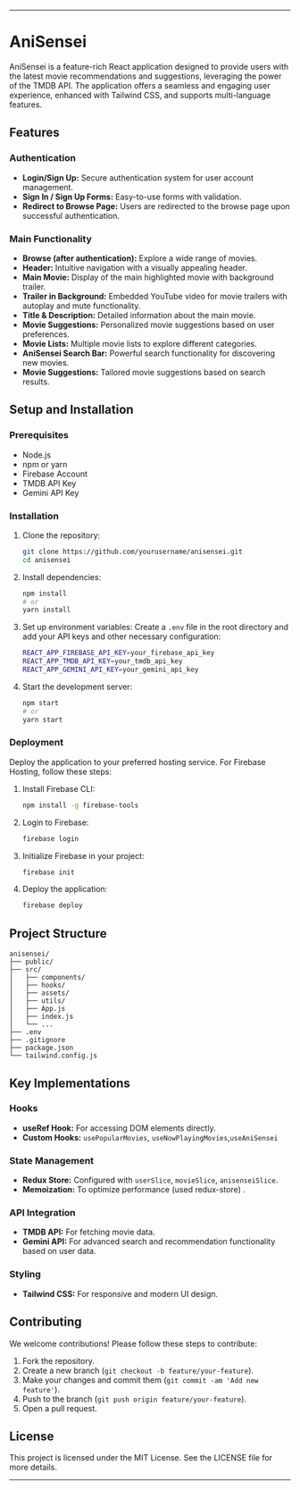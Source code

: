 
---

# AniSensei

AniSensei is a feature-rich React application designed to provide users with the latest movie recommendations and suggestions, leveraging the power of the TMDB API. The application offers a seamless and engaging user experience, enhanced with Tailwind CSS, and supports multi-language features.

## Features

### Authentication
- **Login/Sign Up:** Secure authentication system for user account management.
- **Sign In / Sign Up Forms:** Easy-to-use forms with validation.
- **Redirect to Browse Page:** Users are redirected to the browse page upon successful authentication.

### Main Functionality
- **Browse (after authentication):** Explore a wide range of movies.
- **Header:** Intuitive navigation with a visually appealing header.
- **Main Movie:** Display of the main highlighted movie with background trailer.
- **Trailer in Background:** Embedded YouTube video for movie trailers with autoplay and mute functionality.
- **Title & Description:** Detailed information about the main movie.
- **Movie Suggestions:** Personalized movie suggestions based on user preferences.
- **Movie Lists:** Multiple movie lists to explore different categories.
- **AniSensei Search Bar:** Powerful search functionality for discovering new movies.
- **Movie Suggestions:** Tailored movie suggestions based on search results.

## Setup and Installation

### Prerequisites
- Node.js
- npm or yarn
- Firebase Account
- TMDB API Key
- Gemini API Key

### Installation
1. Clone the repository:
   ```bash
   git clone https://github.com/yourusername/anisensei.git
   cd anisensei
   ```

2. Install dependencies:
   ```bash
   npm install
   # or
   yarn install
   ```

3. Set up environment variables:
   Create a `.env` file in the root directory and add your API keys and other necessary configuration:
   ```bash
   REACT_APP_FIREBASE_API_KEY=your_firebase_api_key
   REACT_APP_TMDB_API_KEY=your_tmdb_api_key
   REACT_APP_GEMINI_API_KEY=your_gemini_api_key
   ```

4. Start the development server:
   ```bash
   npm start
   # or
   yarn start
   ```

### Deployment
Deploy the application to your preferred hosting service. For Firebase Hosting, follow these steps:
1. Install Firebase CLI:
   ```bash
   npm install -g firebase-tools
   ```

2. Login to Firebase:
   ```bash
   firebase login
   ```

3. Initialize Firebase in your project:
   ```bash
   firebase init
   ```

4. Deploy the application:
   ```bash
   firebase deploy
   ```

## Project Structure
```
anisensei/
├── public/
├── src/
│   ├── components/
│   ├── hooks/
│   ├── assets/
│   ├── utils/
│   ├── App.js
│   ├── index.js
│   └── ...
├── .env
├── .gitignore
├── package.json
└── tailwind.config.js
```

## Key Implementations

### Hooks
- **useRef Hook:** For accessing DOM elements directly.
- **Custom Hooks:** `usePopularMovies`, `useNowPlayingMovies`,`useAniSensei`

### State Management
- **Redux Store:** Configured with `userSlice`, `movieSlice`, `anisenseiSlice`.
- **Memoization:** To optimize performance (used redux-store) .

### API Integration
- **TMDB API:** For fetching movie data.
- **Gemini API:** For advanced search and recommendation functionality based on user data.

### Styling
- **Tailwind CSS:** For responsive and modern UI design.

## Contributing

We welcome contributions! Please follow these steps to contribute:
1. Fork the repository.
2. Create a new branch (`git checkout -b feature/your-feature`).
3. Make your changes and commit them (`git commit -am 'Add new feature'`).
4. Push to the branch (`git push origin feature/your-feature`).
5. Open a pull request.

## License

This project is licensed under the MIT License. See the LICENSE file for more details.

---

